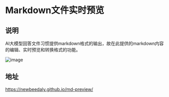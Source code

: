 # Markdown文件实时预览

## 说明

AI大模型回答文件习惯提供markdown格式的输出，故在此提供的markdown内容的编辑、实时预览和转换格式的功能。

![image](https://github.com/user-attachments/assets/c0799964-0593-4616-be1c-b000cc567eb1)


## 地址

https://newbeedaly.github.io/md-preview/
